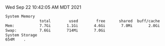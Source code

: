 Wed Sep 22 10:42:05 AM MDT 2021
```bash
System Memory
               total        used        free      shared  buff/cache   available
Mem:           7.7Gi       1.1Gi       4.6Gi       7.0Mi       2.0Gi       6.3Gi
Swap:          7.6Gi       714Mi       7.0Gi
System Storage
654M	.
```
```bash

